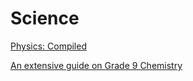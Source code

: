 <head>
  <title>Year 9 Science</title>
</head>

# Science

[Physics: Compiled](/the-merchant/notes/year9/science/physics.md)

[An extensive guide on Grade 9 Chemistry](/the-merchant/notes/year9/science/chemistry/chemistry-home.md)
